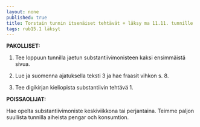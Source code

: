```yaml
---
layout: none
published: true
title: Torstain tunnin itsenäiset tehtävät + läksy ma 11.11. tunnille
tags: rub15.1 läksyt
---
```

**PAKOLLISET:**

1. Tee loppuun tunnilla jaetun substantiivimonisteen kaksi ensimmäistä sivua.

2. Lue ja suomenna ajatuksella teksti 3 ja hae fraasit vihkon s. 8.

3. Tee digikirjan kieliopista substantiivin tehtävä 1.

**POISSAOLIJAT:**

Hae opelta substantiivimoniste keskiviikkona tai perjantaina. Teimme paljon suullista tunnilla aiheista pengar och konsumtion. 
